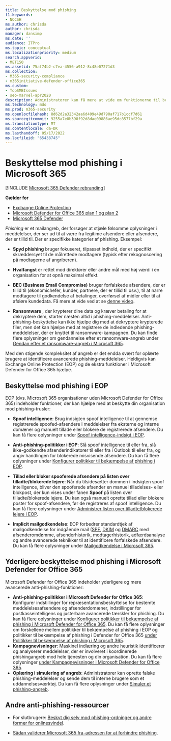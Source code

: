 ```yaml
---
title: Beskyttelse mod phishing
f1.keywords:
- NOCSH
ms.author: chrisda
author: chrisda
manager: dansimp
ms.date: ''
audience: ITPro
ms.topic: conceptual
ms.localizationpriority: medium
search.appverid:
- MET150
ms.assetid: 75af74b2-c7ea-4556-a912-8c48e07271d3
ms.collection:
- M365-security-compliance
- m365initiative-defender-office365
ms.custom:
- TopSMBIssues
- seo-marvel-apr2020
description: Administratorer kan få mere at vide om funktionerne til beskyttelse mod phishing i Exchange Online Protection (EOP) og Microsoft Defender for Office 365.
ms.technology: mdo
ms.prod: m365-security
ms.openlocfilehash: 8d62d2a32342aa6d409e49d790af717b1ccf7d61
ms.sourcegitcommit: 9255a7e8b398f92d8dae09886ae95dc8577bf29a
ms.translationtype: MT
ms.contentlocale: da-DK
ms.lasthandoff: 05/17/2022
ms.locfileid: "65438745"
---
```

# <a name="anti-phishing-protection-in-microsoft-365"></a>Beskyttelse mod phishing i Microsoft 365

[!INCLUDE [Microsoft 365 Defender rebranding](../includes/microsoft-defender-for-office.md)]

**Gælder for**
- [Exchange Online Protection](exchange-online-protection-overview.md)
- [Microsoft Defender for Office 365 plan 1 og plan 2](defender-for-office-365.md)
- [Microsoft 365 Defender](../defender/microsoft-365-defender.md)

*Phishing* er et mailangreb, der forsøger at stjæle følsomme oplysninger i meddelelser, der ser ud til at være fra legitime afsendere eller afsendere, der er tillid til. Der er specifikke kategorier af phishing. Eksempel:

- **Spyd phishing** bruger fokuseret, tilpasset indhold, der er specifikt skræddersyet til de målrettede modtagere (typisk efter rekognoscering på modtagerne af angriberen).

- **Hvalfangst** er rettet mod direktører eller andre mål med høj værdi i en organisation for at opnå maksimal effekt.

- **BEC (Business Email Compromise)** bruger forfalskede afsendere, der er tillid til (økonomichefer, kunder, partnere, der er tillid til osv.), til at narre modtagere til godkendelse af betalinger, overførsel af midler eller til at afsløre kundedata. Få mere at vide ved at se [denne video](https://www.youtube.com/watch?v=8Kn31h9HwIQ&list=PL3ZTgFEc7LystRja2GnDeUFqk44k7-KXf&index=2).

- **Ransomware** , der krypterer dine data og kræver betaling for at dekryptere dem, starter næsten altid i phishing-meddelelser. Anti-phishing-beskyttelse kan ikke hjælpe dig med at dekryptere krypterede filer, men det kan hjælpe med at registrere de indledende phishing-meddelelser, der er knyttet til ransomware-kampagnen. Du kan finde flere oplysninger om gendannelse efter et ransomware-angreb under [Gendan efter et ransomware-angreb i Microsoft 365](recover-from-ransomware.md).

Med den stigende kompleksitet af angreb er det endda svært for oplærte brugere at identificere avancerede phishing-meddelelser. Heldigvis kan Exchange Online Protection (EOP) og de ekstra funktioner i Microsoft Defender for Office 365 hjælpe.

## <a name="anti-phishing-protection-in-eop"></a>Beskyttelse mod phishing i EOP

EOP (dvs. Microsoft 365 organisationer uden Microsoft Defender for Office 365) indeholder funktioner, der kan hjælpe med at beskytte din organisation mod phishing-trusler:

- **Spoof intelligence**: Brug indsigten spoof intelligence til at gennemse registrerede spoofed-afsendere i meddelelser fra eksterne og interne domæner og manuelt tillade eller blokere de registrerede afsendere. Du kan få flere oplysninger under [Spoof intelligence-indsigt i EOP](learn-about-spoof-intelligence.md).

- **Anti-phishing-politikker i EOP**: Slå spoof intelligence til eller fra, slå ikke-godkendte afsenderindikatorer til eller fra i Outlook til eller fra, og angiv handlingen for blokerede misvisende afsendere. Du kan få flere oplysninger under [Konfigurer politikker til bekæmpelse af phishing i EOP](configure-anti-phishing-policies-eop.md).

- **Tillad eller bloker spooferede afsendere på listen over tilladte/blokerede lejere**: Når du tilsidesætter dommen i indsigten spoof intelligence, bliver den spooferede afsender en manuel tilladelses- eller blokpost, der kun vises under fanen **Spoof** på listen over tilladte/blokerede lejere. Du kan også manuelt oprette tillad eller blokere poster for spoof-afsendere, før de registreres af spoof intelligence. Du kan få flere oplysninger under [Administrer listen over tilladte/blokerede lejere i EOP](tenant-allow-block-list.md).

- **Implicit mailgodkendelse**: EOP forbedrer standardtjek af mailgodkendelse for indgående mail ([SPF](set-up-spf-in-office-365-to-help-prevent-spoofing.md), [DKIM](use-dkim-to-validate-outbound-email.md) og [DMARC](use-dmarc-to-validate-email.md) med afsenderomdømme, afsenderhistorik, modtagerhistorik, adfærdsanalyse og andre avancerede teknikker til at identificere forfalskede afsendere. Du kan få flere oplysninger under [Mailgodkendelse i Microsoft 365](email-validation-and-authentication.md).

## <a name="additional-anti-phishing-protection-in-microsoft-defender-for-office-365"></a>Yderligere beskyttelse mod phishing i Microsoft Defender for Office 365

Microsoft Defender for Office 365 indeholder yderligere og mere avancerede anti-phishing-funktioner:

- **Anti-phishing-politikker i Microsoft Defender for Office 365**: Konfigurer indstillinger for repræsentationsbeskyttelse for bestemte meddelelsesafsendere og afsenderdomæner, indstillinger for postkasseintelligens og justerbare avancerede tærskler for phishing. Du kan få flere oplysninger under [Konfigurer politikker til bekæmpelse af phishing i Microsoft Defender for Office 365](configure-mdo-anti-phishing-policies.md). Du kan få flere oplysninger om forskellene mellem politikker til bekæmpelse af phishing i EOP og politikker til bekæmpelse af phishing i Defender for Office 365 [under Politikker til bekæmpelse af phishing i Microsoft 365](set-up-anti-phishing-policies.md).
- **Kampagnevisninger**: Maskinel indlæring og andre heuristik identificerer og analyserer meddelelser, der er involveret i koordinerede phishingangreb mod hele tjenesten og din organisation. Du kan få flere oplysninger [under Kampagnevisninger i Microsoft Defender for Office 365](campaigns.md).
- **Oplæring i simulering af angreb**: Administratorer kan oprette falske phishing-meddelelser og sende dem til interne brugere som et uddannelsesværktøj. Du kan få flere oplysninger under [Simuler et phishing-angreb](attack-simulation-training.md).

## <a name="other-anti-phishing-resources"></a>Andre anti-phishing-ressourcer

- For slutbrugere: [Beskyt dig selv mod phishing-ordninger og andre former for onlinesvindel](https://support.microsoft.com/office/be0de46a-29cd-4c59-aaaf-136cf177d593).

- [Sådan validerer Microsoft 365 fra-adressen for at forhindre phishing](how-office-365-validates-the-from-address.md).
